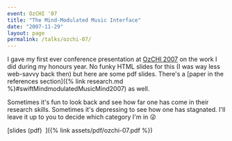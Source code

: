 ```yaml
---
event: OzCHI '07
title: "The Mind-Modulated Music Interface"
date: "2007-11-29"
layout: page
permalink: /talks/ozchi-07/
---
```


I gave my first ever conference presentation at [OzCHI
2007](http://www.ozchi.org/ozchi2007/) on the work I did during my honours year.
No funky HTML slides for this (I was way less web-savvy back then) but here are
some pdf slides. There's a [paper in the references section]({%
link research.md %}#swiftMindmodulatedMusicMind2007) as well.

Sometimes it's fun to look back and see how far one has come in their research
skills. Sometimes it's depressing to see how one has stagnated. I'll leave it up
to you to decide which category I'm in 😜

[slides (pdf)&nbsp;&nbsp;<i class="fas fa-chalkboard-teacher fa-2x"></i>]({% link assets/pdf/ozchi-07.pdf %})
